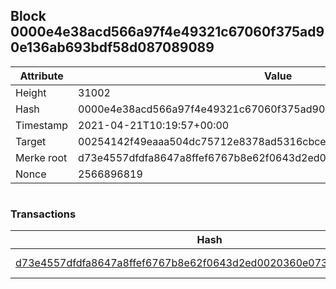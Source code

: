 ## Block 0000e4e38acd566a97f4e49321c67060f375ad90e136ab693bdf58d087089089

Attribute | Value
--- | ---
Height | 31002
Hash | 0000e4e38acd566a97f4e49321c67060f375ad90e136ab693bdf58d087089089
Timestamp | 2021-04-21T10:19:57+00:00
Target | 00254142f49eaaa504dc75712e8378ad5316cbcead634704b3734b6271167cc4
Merke root | d73e4557dfdfa8647a8ffef6767b8e62f0643d2ed0020360e07310dbcb946069
Nonce | 2566896819

```

```

### Transactions

Hash | Amount
--- | ---
[d73e4557dfdfa8647a8ffef6767b8e62f0643d2ed0020360e07310dbcb946069](d73e4557dfdfa8647a8ffef6767b8e62f0643d2ed0020360e07310dbcb946069.md) | 10.00000000 SKEPTI 
